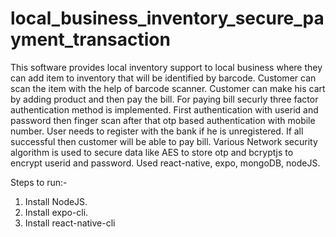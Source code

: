 # local_business_inventory_secure_payment_transaction
This software provides local inventory support to local business where they can add item to inventory that will be identified by barcode.
Customer can scan the item with the help of barcode scanner.
Customer can make his cart by adding product and then pay the bill.
For paying bill securly three factor authentication method is implemented. 
First authentication with userid and password then finger scan after that otp based authentication with mobile number. 
User needs to register with the bank if he is unregistered.
If all successful then customer will be able to pay bill.
Various Network security algorithm is used to secure data like AES to store otp and bcryptjs to encrypt userid and password.
Used react-native, expo, mongoDB, nodeJS.

Steps to run:-
1. Install NodeJS.
2. Install expo-cli.
3. Install react-native-cli
